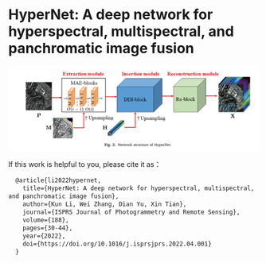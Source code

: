 # HyperNet: A deep network for hyperspectral, multispectral, and panchromatic image fusion

![image](https://github.com/likun97/HyperNet/blob/master/20220618153614.png)

If this work is helpful to you, please cite it as：

      @article{li2022hypernet,
        title={HyperNet: A deep network for hyperspectral, multispectral, and panchromatic image fusion},
        author={Kun Li, Wei Zhang, Dian Yu, Xin Tian},
        journal={ISPRS Journal of Photogrammetry and Remote Sensing},
        volume={188},
        pages={30-44},
        year={2022},
        doi={https://doi.org/10.1016/j.isprsjprs.2022.04.001}
      } 
